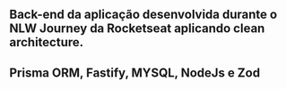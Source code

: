 Back-end da aplicação desenvolvida durante o NLW Journey da Rocketseat aplicando clean architecture.
-
Prisma ORM, Fastify, MYSQL, NodeJs e Zod
-
